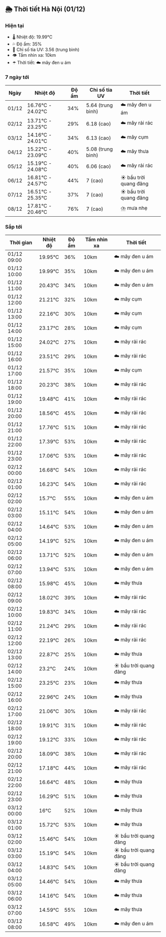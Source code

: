 ## 🌦️ Thời tiết Hà Nội (01/12)

### Hiện tại

- 🌡️ Nhiệt độ: 19.99℃
- 💦 Độ ẩm: 35%
- 🌟 Chỉ số tia UV: 3.56 (trung bình)
- 👁️ Tầm nhìn xa: 10km
- ☂️ Thời tiết: ☁️ mây đen u ám

### 7 ngày tới

| Ngày | Nhiệt độ | Độ ẩm | Chỉ số tia UV | Thời tiết |
| --- | --- | --- | --- | --- |
| 01/12 | 16.76℃ - 24.02℃ | 34% | 5.64 (trung bình) | ☁️ mây đen u ám |
| 02/12 | 13.71℃ - 23.25℃ | 29% | 6.18 (cao) | ☁️ mây rải rác |
| 03/12 | 14.16℃ - 24.01℃ | 34% | 6.13 (cao) | ☁️ mây cụm |
| 04/12 | 15.22℃ - 23.09℃ | 40% | 5.08 (trung bình) | ☁️ mây thưa |
| 05/12 | 15.19℃ - 24.08℃ | 40% | 6.06 (cao) | ☁️ mây rải rác |
| 06/12 | 16.81℃ - 24.57℃ | 44% | 7 (cao) | ☀️ bầu trời quang đãng |
| 07/12 | 16.51℃ - 25.35℃ | 37% | 7 (cao) | ☀️ bầu trời quang đãng |
| 08/12 | 17.81℃ - 20.46℃ | 76% | 7 (cao) | ⛈️ mưa nhẹ |

### Sắp tới

| Thời gian | Nhiệt độ | Độ ẩm | Tầm nhìn xa | Thời tiết |
| --- | --- | --- | --- | --- |
| 01/12 09:00 | 19.95℃ | 36% | 10km | ☁️ mây đen u ám |
| 01/12 10:00 | 19.99℃ | 35% | 10km | ☁️ mây đen u ám |
| 01/12 11:00 | 20.43℃ | 34% | 10km | ☁️ mây đen u ám |
| 01/12 12:00 | 21.21℃ | 32% | 10km | ☁️ mây cụm |
| 01/12 13:00 | 22.16℃ | 30% | 10km | ☁️ mây cụm |
| 01/12 14:00 | 23.17℃ | 28% | 10km | ☁️ mây cụm |
| 01/12 15:00 | 24.02℃ | 27% | 10km | ☁️ mây rải rác |
| 01/12 16:00 | 23.51℃ | 29% | 10km | ☁️ mây rải rác |
| 01/12 17:00 | 21.57℃ | 35% | 10km | ☁️ mây cụm |
| 01/12 18:00 | 20.23℃ | 38% | 10km | ☁️ mây rải rác |
| 01/12 19:00 | 19.48℃ | 41% | 10km | ☁️ mây rải rác |
| 01/12 20:00 | 18.56℃ | 45% | 10km | ☁️ mây rải rác |
| 01/12 21:00 | 17.76℃ | 51% | 10km | ☁️ mây rải rác |
| 01/12 22:00 | 17.39℃ | 53% | 10km | ☁️ mây rải rác |
| 01/12 23:00 | 17.06℃ | 53% | 10km | ☁️ mây rải rác |
| 02/12 00:00 | 16.68℃ | 54% | 10km | ☁️ mây rải rác |
| 02/12 01:00 | 16.23℃ | 54% | 10km | ☁️ mây rải rác |
| 02/12 02:00 | 15.7℃ | 55% | 10km | ☁️ mây đen u ám |
| 02/12 03:00 | 15.11℃ | 54% | 10km | ☁️ mây đen u ám |
| 02/12 04:00 | 14.64℃ | 53% | 10km | ☁️ mây đen u ám |
| 02/12 05:00 | 14.19℃ | 52% | 10km | ☁️ mây đen u ám |
| 02/12 06:00 | 13.71℃ | 52% | 10km | ☁️ mây đen u ám |
| 02/12 07:00 | 13.94℃ | 53% | 10km | ☁️ mây đen u ám |
| 02/12 08:00 | 15.98℃ | 45% | 10km | ☁️ mây thưa |
| 02/12 09:00 | 18.02℃ | 39% | 10km | ☁️ mây rải rác |
| 02/12 10:00 | 19.83℃ | 34% | 10km | ☁️ mây rải rác |
| 02/12 11:00 | 21.24℃ | 29% | 10km | ☁️ mây rải rác |
| 02/12 12:00 | 22.19℃ | 26% | 10km | ☁️ mây rải rác |
| 02/12 13:00 | 22.87℃ | 25% | 10km | ☁️ mây thưa |
| 02/12 14:00 | 23.2℃ | 24% | 10km | ☀️ bầu trời quang đãng |
| 02/12 15:00 | 23.25℃ | 23% | 10km | ☁️ mây thưa |
| 02/12 16:00 | 22.96℃ | 24% | 10km | ☁️ mây thưa |
| 02/12 17:00 | 21.06℃ | 30% | 10km | ☁️ mây rải rác |
| 02/12 18:00 | 19.91℃ | 31% | 10km | ☁️ mây rải rác |
| 02/12 19:00 | 19.12℃ | 33% | 10km | ☁️ mây rải rác |
| 02/12 20:00 | 18.09℃ | 38% | 10km | ☁️ mây rải rác |
| 02/12 21:00 | 17.18℃ | 44% | 10km | ☁️ mây rải rác |
| 02/12 22:00 | 16.64℃ | 48% | 10km | ☁️ mây thưa |
| 02/12 23:00 | 16.29℃ | 51% | 10km | ☁️ mây thưa |
| 03/12 00:00 | 16℃ | 52% | 10km | ☁️ mây thưa |
| 03/12 01:00 | 15.72℃ | 53% | 10km | ☁️ mây thưa |
| 03/12 02:00 | 15.46℃ | 54% | 10km | ☀️ bầu trời quang đãng |
| 03/12 03:00 | 15.19℃ | 54% | 10km | ☀️ bầu trời quang đãng |
| 03/12 04:00 | 14.83℃ | 54% | 10km | ☀️ bầu trời quang đãng |
| 03/12 05:00 | 14.46℃ | 54% | 10km | ☁️ mây thưa |
| 03/12 06:00 | 14.16℃ | 54% | 10km | ☁️ mây thưa |
| 03/12 07:00 | 14.59℃ | 55% | 10km | ☁️ mây thưa |
| 03/12 08:00 | 16.58℃ | 49% | 10km | ☁️ mây đen u ám |
